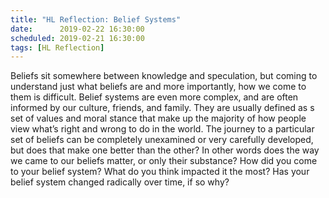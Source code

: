```yaml
---
title: "HL Reflection: Belief Systems"
date:      2019-02-22 16:30:00
scheduled: 2019-02-21 16:30:00
tags: [HL Reflection]
---
```

Beliefs sit somewhere between knowledge and speculation, but coming to understand just what beliefs are and more importantly, how we come to them is difficult. Belief systems are even more complex, and are often informed by our culture, friends, and family. They are usually defined as s set of values and moral stance that make up the majority of how people view what’s right and wrong to do in the world. The journey to a particular set of beliefs can be completely unexamined or very carefully developed, but does that make one better than the other? In other words does the way we came to our beliefs matter, or only their substance? How did you come to your belief system? What do you think impacted it the most? Has your belief system changed radically over time, if so why? 
